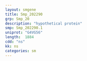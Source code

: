 ```yaml
---
layout: smgene
title: Smp_202290
grp: Smp_20
description: "hypothetical protein"
smp: Smp_202290.1
uniprot: "G4VG56"
length:  1884
cdd: "ns"
kk: ns
categories: sm
---
```

